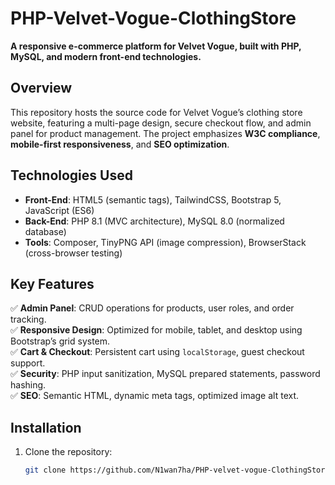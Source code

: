# PHP-Velvet-Vogue-ClothingStore  
**A responsive e-commerce platform for Velvet Vogue, built with PHP, MySQL, and modern front-end technologies.**  

## Overview  
This repository hosts the source code for Velvet Vogue’s clothing store website, featuring a multi-page design, secure checkout flow, and admin panel for product management. The project emphasizes **W3C compliance**, **mobile-first responsiveness**, and **SEO optimization**.  

## Technologies Used  
- **Front-End**: HTML5 (semantic tags), TailwindCSS, Bootstrap 5, JavaScript (ES6)  
- **Back-End**: PHP 8.1 (MVC architecture), MySQL 8.0 (normalized database)  
- **Tools**: Composer, TinyPNG API (image compression), BrowserStack (cross-browser testing)  

## Key Features  
✅ **Admin Panel**: CRUD operations for products, user roles, and order tracking.  
✅ **Responsive Design**: Optimized for mobile, tablet, and desktop using Bootstrap’s grid system.  
✅ **Cart & Checkout**: Persistent cart using `localStorage`, guest checkout support.  
✅ **Security**: PHP input sanitization, MySQL prepared statements, password hashing.  
✅ **SEO**: Semantic HTML, dynamic meta tags, optimized image alt text.  

## Installation  
1. Clone the repository:  
   ```bash  
   git clone https://github.com/N1wan7ha/PHP-velvet-vogue-ClothingStore.git  

